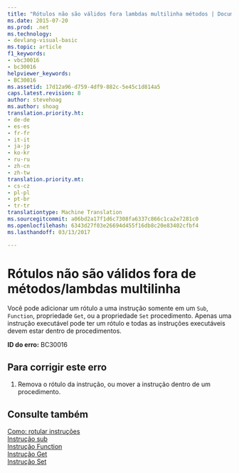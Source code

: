 ```yaml
---
title: "Rótulos não são válidos fora lambdas multilinha métodos | Documentos do Microsoft"
ms.date: 2015-07-20
ms.prod: .net
ms.technology:
- devlang-visual-basic
ms.topic: article
f1_keywords:
- vbc30016
- bc30016
helpviewer_keywords:
- BC30016
ms.assetid: 17d12a96-d759-4df9-882c-5e45c1d814a5
caps.latest.revision: 8
author: stevehoag
ms.author: shoag
translation.priority.ht:
- de-de
- es-es
- fr-fr
- it-it
- ja-jp
- ko-kr
- ru-ru
- zh-cn
- zh-tw
translation.priority.mt:
- cs-cz
- pl-pl
- pt-br
- tr-tr
translationtype: Machine Translation
ms.sourcegitcommit: a06bd2a17f1d6c7308fa6337c866c1ca2e7281c0
ms.openlocfilehash: 6343d27f03e26694d455f16db8c20e83402cfbf4
ms.lasthandoff: 03/13/2017

---
```

# <a name="labels-are-not-valid-outside-methodsmultiline-lambdas"></a>Rótulos não são válidos fora de métodos/lambdas multilinha
Você pode adicionar um rótulo a uma instrução somente em um `Sub`, `Function`, propriedade `Get`, ou a propriedade `Set` procedimento. Apenas uma instrução executável pode ter um rótulo e todas as instruções executáveis devem estar dentro de procedimentos.  
  
 **ID do erro:** BC30016  
  
## <a name="to-correct-this-error"></a>Para corrigir este erro  
  
1.  Remova o rótulo da instrução, ou mover a instrução dentro de um procedimento.  
  
## <a name="see-also"></a>Consulte também  
 [Como: rotular instruções](../../visual-basic/programming-guide/program-structure/how-to-label-statements.md)   
 [Instrução sub](../../visual-basic/language-reference/statements/sub-statement.md)   
 [Instrução Function](../../visual-basic/language-reference/statements/function-statement.md)   
 [Instrução Get](../../visual-basic/language-reference/statements/get-statement.md)   
 [Instrução Set](../../visual-basic/language-reference/statements/set-statement.md)
